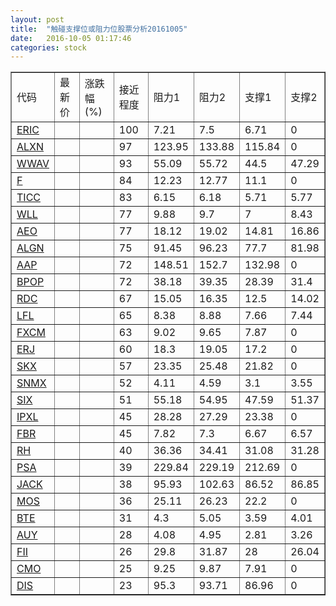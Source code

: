 ```yaml
---
layout: post
title:  "触碰支撑位或阻力位股票分析20161005"
date:   2016-10-05 01:17:46
categories: stock
---
```

<script type="text/javascript">
var stockList = []
stockList.push('gb_eric');
stockList.push('gb_alxn');
stockList.push('gb_wwav');
stockList.push('gb_f');
stockList.push('gb_ticc');
stockList.push('gb_wll');
stockList.push('gb_aeo');
stockList.push('gb_algn');
stockList.push('gb_aap');
stockList.push('gb_bpop');
stockList.push('gb_rdc');
stockList.push('gb_lfl');
stockList.push('gb_fxcm');
stockList.push('gb_erj');
stockList.push('gb_skx');
stockList.push('gb_snmx');
stockList.push('gb_six');
stockList.push('gb_ipxl');
stockList.push('gb_fbr');
stockList.push('gb_rh');
stockList.push('gb_psa');
stockList.push('gb_jack');
stockList.push('gb_mos');
stockList.push('gb_bte');
stockList.push('gb_auy');
stockList.push('gb_fii');
stockList.push('gb_cmo');
stockList.push('gb_dis');
</script>
<table border="1">
 <tr>
 <td>代码</td>
 <td>最新价</td>
 <td>涨跌幅(%)</td>
 <td>接近程度</td>
 <td>阻力1</td>
 <td>阻力2</td>
 <td>支撑1</td>
 <td>支撑2</td>
</tr>
  <tr id="eric" class="red">
  <td><a href="http://stock.finance.sina.com.cn/usstock/quotes/ERIC.html" target="_blank">ERIC</a></td><td></td><td></td><td>100</td><td>7.21</td><td>7.5</td><td>6.71</td><td>0</td></tr>
  <tr id="alxn" class="red">
  <td><a href="http://stock.finance.sina.com.cn/usstock/quotes/ALXN.html" target="_blank">ALXN</a></td><td></td><td></td><td>97</td><td>123.95</td><td>133.88</td><td>115.84</td><td>0</td></tr>
  <tr id="wwav" class="red">
  <td><a href="http://stock.finance.sina.com.cn/usstock/quotes/WWAV.html" target="_blank">WWAV</a></td><td></td><td></td><td>93</td><td>55.09</td><td>55.72</td><td>44.5</td><td>47.29</td></tr>
  <tr id="f" class="red">
  <td><a href="http://stock.finance.sina.com.cn/usstock/quotes/F.html" target="_blank">F</a></td><td></td><td></td><td>84</td><td>12.23</td><td>12.77</td><td>11.1</td><td>0</td></tr>
  <tr id="ticc" class="green">
  <td><a href="http://stock.finance.sina.com.cn/usstock/quotes/TICC.html" target="_blank">TICC</a></td><td></td><td></td><td>83</td><td>6.15</td><td>6.18</td><td>5.71</td><td>5.77</td></tr>
  <tr id="wll" class="green">
  <td><a href="http://stock.finance.sina.com.cn/usstock/quotes/WLL.html" target="_blank">WLL</a></td><td></td><td></td><td>77</td><td>9.88</td><td>9.7</td><td>7</td><td>8.43</td></tr>
  <tr id="aeo" class="green">
  <td><a href="http://stock.finance.sina.com.cn/usstock/quotes/AEO.html" target="_blank">AEO</a></td><td></td><td></td><td>77</td><td>18.12</td><td>19.02</td><td>14.81</td><td>16.86</td></tr>
  <tr id="algn" class="red">
  <td><a href="http://stock.finance.sina.com.cn/usstock/quotes/ALGN.html" target="_blank">ALGN</a></td><td></td><td></td><td>75</td><td>91.45</td><td>96.23</td><td>77.7</td><td>81.98</td></tr>
  <tr id="aap" class="red">
  <td><a href="http://stock.finance.sina.com.cn/usstock/quotes/AAP.html" target="_blank">AAP</a></td><td></td><td></td><td>72</td><td>148.51</td><td>152.7</td><td>132.98</td><td>0</td></tr>
  <tr id="bpop" class="red">
  <td><a href="http://stock.finance.sina.com.cn/usstock/quotes/BPOP.html" target="_blank">BPOP</a></td><td></td><td></td><td>72</td><td>38.18</td><td>39.35</td><td>28.39</td><td>31.4</td></tr>
  <tr id="rdc" class="red">
  <td><a href="http://stock.finance.sina.com.cn/usstock/quotes/RDC.html" target="_blank">RDC</a></td><td></td><td></td><td>67</td><td>15.05</td><td>16.35</td><td>12.5</td><td>14.02</td></tr>
  <tr id="lfl" class="red">
  <td><a href="http://stock.finance.sina.com.cn/usstock/quotes/LFL.html" target="_blank">LFL</a></td><td></td><td></td><td>65</td><td>8.38</td><td>8.88</td><td>7.66</td><td>7.44</td></tr>
  <tr id="fxcm" class="green">
  <td><a href="http://stock.finance.sina.com.cn/usstock/quotes/FXCM.html" target="_blank">FXCM</a></td><td></td><td></td><td>63</td><td>9.02</td><td>9.65</td><td>7.87</td><td>0</td></tr>
  <tr id="erj" class="green">
  <td><a href="http://stock.finance.sina.com.cn/usstock/quotes/ERJ.html" target="_blank">ERJ</a></td><td></td><td></td><td>60</td><td>18.3</td><td>19.05</td><td>17.2</td><td>0</td></tr>
  <tr id="skx" class="red">
  <td><a href="http://stock.finance.sina.com.cn/usstock/quotes/SKX.html" target="_blank">SKX</a></td><td></td><td></td><td>57</td><td>23.35</td><td>25.48</td><td>21.82</td><td>0</td></tr>
  <tr id="snmx" class="red">
  <td><a href="http://stock.finance.sina.com.cn/usstock/quotes/SNMX.html" target="_blank">SNMX</a></td><td></td><td></td><td>52</td><td>4.11</td><td>4.59</td><td>3.1</td><td>3.55</td></tr>
  <tr id="six" class="red">
  <td><a href="http://stock.finance.sina.com.cn/usstock/quotes/SIX.html" target="_blank">SIX</a></td><td></td><td></td><td>51</td><td>55.18</td><td>54.95</td><td>47.59</td><td>51.37</td></tr>
  <tr id="ipxl" class="green">
  <td><a href="http://stock.finance.sina.com.cn/usstock/quotes/IPXL.html" target="_blank">IPXL</a></td><td></td><td></td><td>45</td><td>28.28</td><td>27.29</td><td>23.38</td><td>0</td></tr>
  <tr id="fbr" class="red">
  <td><a href="http://stock.finance.sina.com.cn/usstock/quotes/FBR.html" target="_blank">FBR</a></td><td></td><td></td><td>45</td><td>7.82</td><td>7.3</td><td>6.67</td><td>6.57</td></tr>
  <tr id="rh" class="red">
  <td><a href="http://stock.finance.sina.com.cn/usstock/quotes/RH.html" target="_blank">RH</a></td><td></td><td></td><td>40</td><td>36.36</td><td>34.41</td><td>31.08</td><td>31.28</td></tr>
  <tr id="psa" class="green">
  <td><a href="http://stock.finance.sina.com.cn/usstock/quotes/PSA.html" target="_blank">PSA</a></td><td></td><td></td><td>39</td><td>229.84</td><td>229.19</td><td>212.69</td><td>0</td></tr>
  <tr id="jack" class="red">
  <td><a href="http://stock.finance.sina.com.cn/usstock/quotes/JACK.html" target="_blank">JACK</a></td><td></td><td></td><td>38</td><td>95.93</td><td>102.63</td><td>86.52</td><td>86.85</td></tr>
  <tr id="mos" class="red">
  <td><a href="http://stock.finance.sina.com.cn/usstock/quotes/MOS.html" target="_blank">MOS</a></td><td></td><td></td><td>36</td><td>25.11</td><td>26.23</td><td>22.2</td><td>0</td></tr>
  <tr id="bte" class="red">
  <td><a href="http://stock.finance.sina.com.cn/usstock/quotes/BTE.html" target="_blank">BTE</a></td><td></td><td></td><td>31</td><td>4.3</td><td>5.05</td><td>3.59</td><td>4.01</td></tr>
  <tr id="auy" class="red">
  <td><a href="http://stock.finance.sina.com.cn/usstock/quotes/AUY.html" target="_blank">AUY</a></td><td></td><td></td><td>28</td><td>4.08</td><td>4.95</td><td>2.81</td><td>3.26</td></tr>
  <tr id="fii" class="red">
  <td><a href="http://stock.finance.sina.com.cn/usstock/quotes/FII.html" target="_blank">FII</a></td><td></td><td></td><td>26</td><td>29.8</td><td>31.87</td><td>28</td><td>26.04</td></tr>
  <tr id="cmo" class="red">
  <td><a href="http://stock.finance.sina.com.cn/usstock/quotes/CMO.html" target="_blank">CMO</a></td><td></td><td></td><td>25</td><td>9.25</td><td>9.87</td><td>7.91</td><td>0</td></tr>
  <tr id="dis" class="red">
  <td><a href="http://stock.finance.sina.com.cn/usstock/quotes/DIS.html" target="_blank">DIS</a></td><td></td><td></td><td>23</td><td>95.3</td><td>93.71</td><td>86.96</td><td>0</td></tr>
</table>
